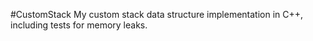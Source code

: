 #CustomStack
My custom stack data structure implementation in C++, including tests for memory leaks.